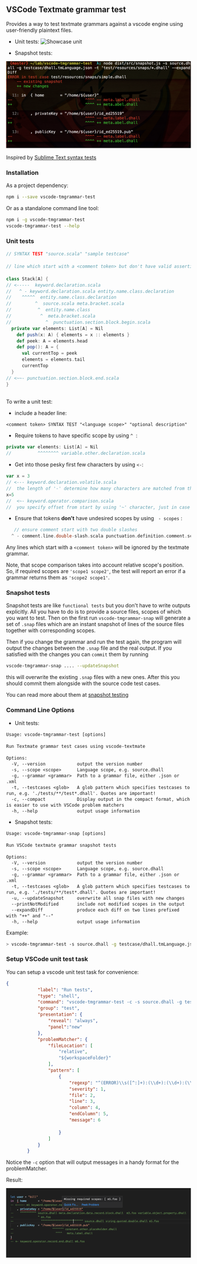 ## VSCode Textmate grammar test

Provides a way to test textmate grammars against a vscode engine using user-friendly plaintext files.

* Unit tests:
![Showcase unit](images/showcase.gif?raw=true "unit test in action")

* Snapshot tests:

![Showcase snap](images/Snapshots.png "snapshots test in action")

Inspired by [Sublime Text syntax tests](https://www.sublimetext.com/docs/3/syntax.html#testing)


### Installation

As a project dependency:

```bash
npm i --save vscode-tmgrammar-test
```

Or as a standalone command line tool:

```bash
npm i -g vscode-tmgrammar-test
vscode-tmgrammar-test --help
```


### Unit tests

```scala
// SYNTAX TEST "source.scala" "sample testcase"

// line which start with a <comment token> but don't have valid assertions are ignored

class Stack[A] {
// <-----  keyword.declaration.scala
//   ^ - keyword.declaration.scala entity.name.class.declaration
//    ^^^^^  entity.name.class.declaration 
//         ^  source.scala meta.bracket.scala
//          ^  entity.name.class
//           ^  meta.bracket.scala
//             ^  punctuation.section.block.begin.scala
  private var elements: List[A] = Nil
    def push(x: A) { elements = x :: elements }
    def peek: A = elements.head
    def pop(): A = {
      val currentTop = peek
      elements = elements.tail
      currentTop
  }
// <~~- punctuation.section.block.end.scala
}
  
```

To write a unit test:

* include a header line:

```        
<comment token> SYNTAX TEST "<language scope>" "optional description"
```     

* Require tokens to have specific scope by using `^`&nbsp;&nbsp;:

```scala
private var elements: List[A] = Nil
//          ^^^^^^^^ variable.other.declaration.scala
```

* Get into those pesky first few characters by using `<-`:

```scala
var x = 3
// <--- keyword.declaration.volatile.scala
//  the length of '-' determine how many characters are matched from the start of the line
x=5
//  <~- keyword.operator.comparison.scala
//  you specify offset from start by using '~' character, just in case
```

* Ensure that tokens **don't** have undesired scopes by using&nbsp;&nbsp; `- scopes`&nbsp;:
```scala
   // ensure comment start with two double slashes 
  ^ - comment.line.double-slash.scala punctuation.definition.comment.scala 
```

Any lines which start with a `<comment token>` will be ignored by the textmate grammar.


Note, that scope comparison takes into account relative scope's position.
So, if required scopes are `'scope1 scope2'`, the test will report an error if a grammar returns them as `'scope2 scope1'`.

### Snapshot tests
Snapshot tests are like `functional tests` but you don't have to write outputs explicitly. 
All you have to do is to provide a source files, scopes of which you want to test. Then on 
the first run `vscode-tmgrammar-snap` will generate a set of `.snap` files which are an
instant snapshot of lines of the source files together with corresponding scopes.

Then if you change the grammar and run the test again, the program will output the changes between
the `.snap` file and the real output.
If you satisfied with the changes you can `commit` them by running
```bash
vscode-tmgrammar-snap .... --updateSnapshot
```
this will overwrite the existing `.snap` files with a new ones.
After this you should commit them alongside with the source code test cases.

You can read more about them at [snapshot testing](https://jestjs.io/docs/en/snapshot-testing)



### Command Line Options

* Unit tests:
```
Usage: vscode-tmgrammar-test [options]

Run Textmate grammar test cases using vscode-textmate

Options:
  -V, --version            output the version number
  -s, --scope <scope>      Language scope, e.g. source.dhall
  -g, --grammar <grammar>  Path to a grammar file, either .json or .xml
  -t, --testcases <glob>   A glob pattern which specifies testcases to run, e.g. './tests/**/test*.dhall'. Quotes are important!
  -c, --compact            Display output in the compact format, which is easier to use with VSCode problem matchers
  -h, --help               output usage information
```

* Snapshot tests:
```
Usage: vscode-tmgrammar-snap [options]

Run VSCode textmate grammar snapshot tests

Options:
  -V, --version            output the version number
  -s, --scope <scope>      Language scope, e.g. source.dhall
  -g, --grammar <grammar>  Path to a grammar file, either .json or .xml
  -t, --testcases <glob>   A glob pattern which specifies testcases to run, e.g. './tests/**/test*.dhall'. Quotes are important!
  -u, --updateSnapshot     overwrite all snap files with new changes
  --printNotModified       include not modified scopes in the output
  --expandDiff             produce each diff on two lines prefixed with "++" and "--"
  -h, --help               output usage information
```

Example:

```bash
> vscode-tmgrammar-test -s source.dhall -g testcase/dhall.tmLanguage.json -t '**/*.dhall'
```

### Setup VSCode unit test task

You can setup a vscode unit test task for convenience:

```json
{
            "label": "Run tests",
            "type": "shell",
            "command": "vscode-tmgrammar-test -c -s source.dhall -g testcase/dhall.tmLanguage.json -t '**/*.dhall'",
            "group": "test",
            "presentation": {
                "reveal": "always",
                "panel":"new"
            },
            "problemMatcher": {
                "fileLocation": [
                    "relative",
                    "${workspaceFolder}"
                ],
                "pattern": [
                    {
                        "regexp": "^(ERROR)\\s([^:]+):(\\d+):(\\d+):(\\d+)\\s(.*)$",
                        "severity": 1,
                        "file": 2,
                        "line": 3,
                        "column": 4,
                        "endColumn": 5,
                        "message": 6
                        
                    }
                ]
            }
        }
```

Notice the `-c` option that will output messages in a handy format for the problemMatcher.

Result:

![Error in the editor](images/error.in.editor.png?raw=true "Error in the editor")

